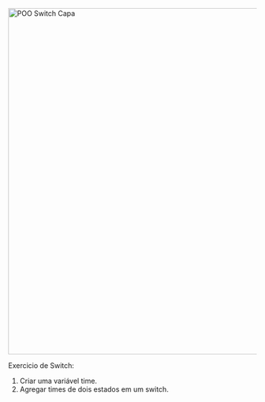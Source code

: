 <img width="1920" height="700" alt="POO Switch Capa" src="https://github.com/user-attachments/assets/dcdf123f-4981-447b-bcfa-d260f686f805" />

Exercicio de Switch:  
      
1) Criar uma variável time.
2) Agregar times de dois estados em um switch.
